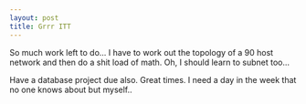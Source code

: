 ```yaml
---
layout: post
title: Grrr ITT
---
```


So much work left to do... I have to work out the topology of a 90 host
network and then do a shit load of math. Oh, I should learn to subnet too...

Have a database project due also. Great times. I need a day in the week that
no one knows about but myself..
